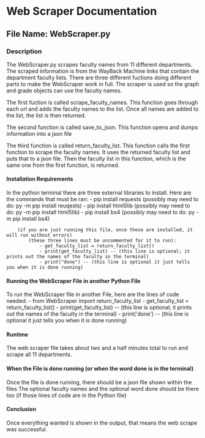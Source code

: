 # Web Scraper Documentation

## File Name: WebScraper.py 

### Description
The WebScraper.py scrapes faculty names from 11 different departments. The scraped information is from the WayBack Machine links that contain the department faculty lists. There are three different fuctions doing different parts to make the WebScraper work in full. The scraper is used so the graph and grade objects can use the faculty names.

The first fuction is called scrape_faculty_names. This function goes through each url and adds the faculty names to the list. Once all names are added to the list, the list is then returned.

The second function is called save_to_json. This function opens and dumps information into a json file

The third function is called return_faculty_list. This function calls the first function to scrape the faculty names. It uses the returned faculty list and puts that to a json file. Then the faculty list in this function, which is the same one from the first function, is returned.

#### Installation Requirements
In the python terminal there are three external libraries to install. Here are the commands that must be ran:
    - pip install requests (possibly may need to do: py -m pip install reuqests)
    - pip install html5lib (possibly may need to do: py -m pip install html5lib)
    - pip install bs4 (possibly may need to do: py -m pip install bs4)

        (if you are just running this file, once these are installed, it will run without errors)
            (these three lines must be uncommented for it to run):
                - get_faculty_list = return_faculty_list()
                - print(get_faculty_list) -- (this line is optional; it prints out the names of the faculty in the terminal)
                - print("done") -- (this line is optional it just tells you when it is done running)

#### Running the WebScraper File in another Python File
To run the WebScraper file in another File, here are the lines of code needed:
    - from WebScraper import return_faculty_list
        - get_faculty_list = return_faculty_list()
        - print(get_faculty_list) -- (this line is optional; it prints out the names of the faculty in the terminal)
        - print('done') -- (this line is optional it just tells you when it is done running)

#### Runtime
The web scraper file takes about two and a half minutes total to run and scrape all 11 departments.

#### When the File is done running (or when the word done is in the terminal) 
Once the file is done running, there should be a json file shown within the files
The optional faculty names and the optional word done should be there too (if those lines of code are in the Python file)

#### Conclusion
Once everything wanted is shown in the output, that means the web scrape was successful.

